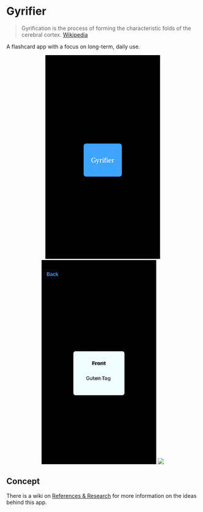 # Gyrifier
> Gyrification is the process of forming the characteristic folds of the cerebral cortex. [Wikipedia](https://en.wikipedia.org/wiki/Gyrification)

A flashcard app with a focus on long-term, daily use.

<p align="middle">
<img src="https://github.com/SlyPuffin/gyrifier-ios/blob/main/gyrifier/Media/2023-07-05-gyrifier-screencap-1.gif" width="300">
<img src="https://github.com/SlyPuffin/gyrifier-ios/blob/main/gyrifier/Media/2023-07-05-gyrifier-screencap-2.gif" width="300">
<img src="https://github.com/SlyPuffin/gyrifier-ios/blob/main/gyrifier/Media/2023-07-05-gyrifier-screencap-3.gif" width="300">
</p>

## Concept
There is a wiki on [References & Research](https://github.com/SlyPuffin/gyrifier-app/wiki/References-&-Research) for more information on the ideas behind this app.
